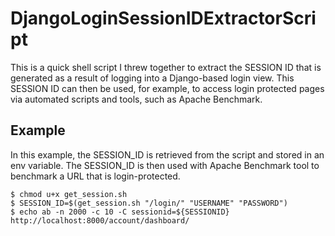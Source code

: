 DjangoLoginSessionIDExtractorScript
===================================

This is a quick shell script I threw together to extract the SESSION ID that is generated as a result of logging into a Django-based login view. This SESSION ID can then be used, for example, to access login protected pages via automated scripts and tools, such as Apache Benchmark. 

Example
-------

In this example, the SESSION_ID is retrieved from the script and stored in an env variable. The SESSION_ID is then used with Apache Benchmark tool to benchmark a URL that is login-protected. 

    $ chmod u+x get_session.sh
    $ SESSION_ID=$(get_session.sh "/login/" "USERNAME" "PASSWORD")
    $ echo ab -n 2000 -c 10 -C sessionid=${SESSIONID} http://localhost:8000/account/dashboard/
